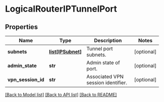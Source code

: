 # LogicalRouterIPTunnelPort

## Properties
Name | Type | Description | Notes
------------ | ------------- | ------------- | -------------
**subnets** | [**list[IPSubnet]**](IPSubnet.md) | Tunnel port subnets. | [optional] 
**admin_state** | **str** | Admin state of port. | [optional] 
**vpn_session_id** | **str** | Associated VPN session identifier. | [optional] 

[[Back to Model list]](../README.md#documentation-for-models) [[Back to API list]](../README.md#documentation-for-api-endpoints) [[Back to README]](../README.md)

